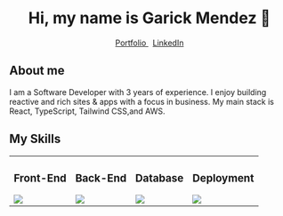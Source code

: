 <div align="center">
  <h1>Hi, my name is Garick Mendez 👋</h1>
  <div">
    <a href="https://garickm.com">
      Portfolio
    </a>
    &nbsp;
    <a href="https://linkedin.com/in/garick-mendez/">
      LinkedIn
    </a>
  </div>
</div>

<div align="left">
  <h2>About me</h2>
  <p>I am a Software Developer with 3 years of experience. I enjoy building reactive and rich sites & apps with a focus in business. My main stack is React, TypeScript, Tailwind CSS,and AWS.</p>
</div>

<div>
  <h2>My Skills</h2>
  <table>
  <tr>
    <td>
      <div>
        <h3>Front-End</h3>
        <img src="https://skillicons.dev/icons?i=react,ts,tailwind,next&perline=2" />
      </div>
    </td>
    <td>
      <div>
        <h3>Back-End</h3>
        <img src="https://skillicons.dev/icons?i=python,nodejs,php&perline=2" />
      </div>
    </td>
    <td>
      <div>
        <h3>Database</h3>
        <img src="https://skillicons.dev/icons?i=mysql,mongodb&perline=2" />
      </div>
    </td>
    <td>
      <div>
        <h3>Deployment</h3>
        <img src="https://skillicons.dev/icons?i=aws,docker,nginx&perline=2" />
      </div>
    </td>
  </tr>
</table>
</div>
